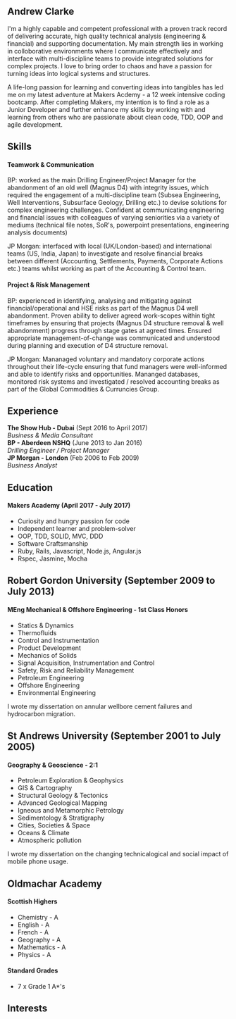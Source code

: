 ## Andrew Clarke

I'm a highly capable and competent professional with a proven track record of delivering accurate, high quality technical analysis (engineering & financial) and supporting documentation. My main strength lies in working in colloborative environments where I communicate effectively and interface with multi-discipline teams to provide integrated solutions for complex projects. I love to bring order to chaos and have a passion for turning ideas into logical systems and structures. 

A life-long passion for learning and converting ideas into tangibles has led me on my latest adventure at Makers Acdemy - a 12 week intensive coding bootcamp. After completing Makers, my intention is to find a role as a Junior Developer and further enhance my skills by working with and learning from others who are passionate about clean code, TDD, OOP and agile development. 

## Skills

#### Teamwork & Communication

BP: worked as the main Drilling Engineer/Project Manager for the abandonment of an old well (Magnus D4) with integrity issues, which required the engagement of a multi-discipline team (Subsea Engineering, Well Interventions, Subsurface Geology, Drilling etc.) to devise solutions for complex engineering challenges. Confident at communicating engineering and financial issues with colleagues of varying seniorities via a variety of mediums (technical file notes, SoR's, powerpoint presentations, engineering analysis documents) 

JP Morgan: interfaced with local (UK/London-based) and international teams (US, India, Japan) to investigate and resolve financial breaks between different (Accounting, Settlements, Payments, Corporate Actions etc.) teams whilst working as part of the Accounting & Control team. 


#### Project & Risk Management

BP: experienced in identifying, analysing and mitigating against financial/operational and HSE risks as part of the Magnus D4 well abandonment. Proven ability to deliver agreed work-scopes within tight timeframes by ensuring that projects (Magnus D4 structure removal & well abandonment) progress through stage gates at agreed times. Ensured appropriate management-of-change was communicated and understood during planning and execution of D4 structure removal. 

JP Morgan: Mananaged voluntary and mandatory corporate actions throughout their life-cycle ensuring that fund managers were well-informed and able to identify risks and opportunities. Mananged databases, monitored risk systems and investigated / resolved accounting breaks as part of the Global Commodities & Curruncies Group.    

## Experience

**The Show Hub - Dubai** (Sept 2016 to April 2017)    
*Business & Media Consultant*  
**BP - Aberdeen NSHQ** (June 2013 to Jan 2016)   
*Drilling Engineer / Project Manager*  
**JP Morgan - London** (Feb 2006 to Feb 2009)   
*Business Analyst*  



## Education

#### Makers Academy (April 2017 - July 2017)

- Curiosity and hungry passion for code
- Independent learner and problem-solver
- OOP, TDD, SOLID, MVC, DDD
- Software Craftsmanship
- Ruby, Rails, Javascript, Node.js, Angular.js
- Rspec, Jasmine, Mocha

## Robert Gordon University (September 2009 to July 2013)

#### MEng Mechanical & Offshore Engineering - 1st Class Honors
- Statics & Dynamics
- Thermofluids
- Control and Instrumentation
- Product Development
- Mechanics of Solids
- Signal Acquisition, Instrumentation and Control
- Safety, Risk and Reliability Management
- Petroleum Engineering
- Offshore Engineering
- Environmental Engineering

I wrote my dissertation on annular wellbore cement failures and hydrocarbon migration. 

## St Andrews University (September 2001 to July 2005)

#### Geography & Geoscience  - 2:1
- Petroleum Exploration & Geophysics
- GIS & Cartography
- Structural Geology & Tectonics 
- Advanced Geological Mapping
- Igneous and Metamorphic Petrology
- Sedimentology & Stratigraphy
- Cities, Societies & Space
- Oceans & Climate
- Atmospheric pollution

I wrote my dissertation on the changing technicalogical and social impact of mobile phone usage. 


## Oldmachar Academy

#### Scottish Highers
- Chemistry - A
- English - A
- French - A
- Geography - A
- Mathematics - A
- Physics - A

#### Standard Grades
- 7 x Grade 1 A*'s 

## Interests





